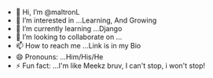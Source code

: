 - 👋 Hi, I’m @maltronL
- 👀 I’m interested in ...Learning, And Growing
- 🌱 I’m currently learning ...Django
- 💞️ I’m looking to collaborate on ...
- 📫 How to reach me ...Link is in my Bio
- 😄 Pronouns: ...Him/His/He
- ⚡ Fun fact: ...I'm like Meekz bruv, I can't stop, i won't stop!

<!---
maltronL/maltronL is a ✨ special ✨ repository because its `README.md` (this file) appears on your GitHub profile.
You can click the Preview link to take a look at your changes.
--->
